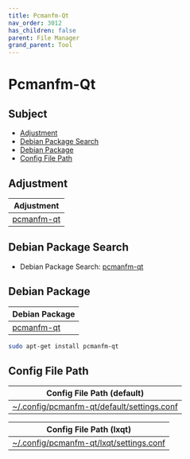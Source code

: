 ```yaml
---
title: Pcmanfm-Qt
nav_order: 3012
has_children: false
parent: File Manager
grand_parent: Tool
---
```



# Pcmanfm-Qt


## Subject

* [Adjustment](#adjustment)
* [Debian Package Search](#debian-package-search)
* [Debian Package](#debian-package)
* [Config File Path](#config-file-path)


## Adjustment

| Adjustment |
| --- |
| [pcmanfm-qt](https://github.com/samwhelp/debian-adjustment/tree/main/prototype/tool/pcmanfm-qt) |


## Debian Package Search

* Debian Package Search: [pcmanfm-qt](https://packages.debian.org/search?searchon=names&keywords=pcmanfm-qt)


## Debian Package

| Debian Package |
| --- |
| [pcmanfm-qt](https://packages.debian.org/stable/pcmanfm-qt) |

``` sh
sudo apt-get install pcmanfm-qt
```


## Config File Path

| Config File Path (default) |
| --- |
| [~/.config/pcmanfm-qt/default/settings.conf](https://github.com/samwhelp/debian-adjustment/blob/main/prototype/tool/pcmanfm-qt/asset/overlay/etc/skel/.config/pcmanfm-qt/default/settings.conf) |


| Config File Path (lxqt) |
| --- |
| [~/.config/pcmanfm-qt/lxqt/settings.conf](https://github.com/samwhelp/debian-adjustment/blob/main/prototype/tool/pcmanfm-qt/asset/overlay/etc/skel/.config/pcmanfm-qt/lxqt/settings.conf) |
